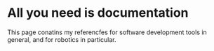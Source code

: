 # All you need is documentation

This page conatins my referencfes for software development tools in general, and for robotics in particular.
